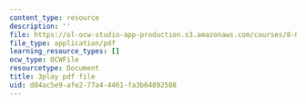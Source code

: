 ```yaml
---
content_type: resource
description: ''
file: https://ol-ocw-studio-app-production.s3.amazonaws.com/courses/8-01sc-classical-mechanics-fall-2016/d84ac5e9afe277a44461fa3b64892588_W3TqFzVh_rE.pdf
file_type: application/pdf
learning_resource_types: []
ocw_type: OCWFile
resourcetype: Document
title: 3play pdf file
uid: d84ac5e9-afe2-77a4-4461-fa3b64892588
---
```

